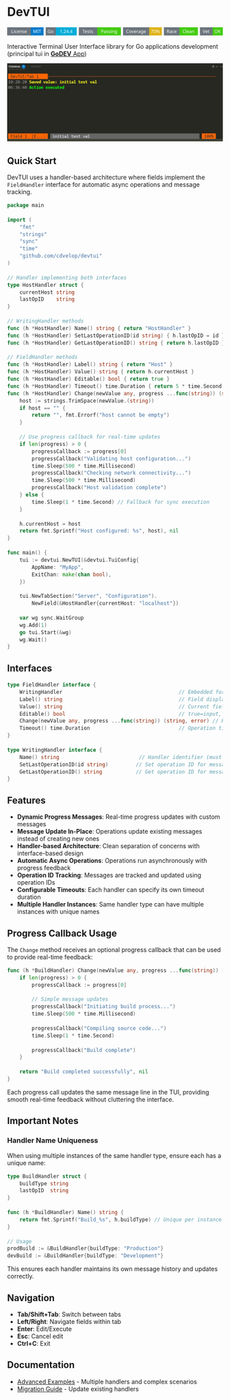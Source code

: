 # DevTUI
<!-- START_SECTION:BADGES_SECTION -->
<a href="docs/img/badges.svg"><img src="docs/img/badges.svg" alt="Project Badges" title="Generated by badges.sh from github.com/cdvelop/devscripts"></a>
<!-- END_SECTION:BADGES_SECTION -->

Interactive Terminal User Interface library for Go applications development (principal tui in [**GoDEV** App](https://github.com/cdvelop/godev))

![devtui](tui.jpg)

## Quick Start

DevTUI uses a handler-based architecture where fields implement the `FieldHandler` interface for automatic async operations and message tracking.

```go
package main

import (
    "fmt"
    "strings"
    "sync"
    "time"
    "github.com/cdvelop/devtui"
)

// Handler implementing both interfaces
type HostHandler struct {
    currentHost string
    lastOpID    string
}

// WritingHandler methods
func (h *HostHandler) Name() string { return "HostHandler" }
func (h *HostHandler) SetLastOperationID(id string) { h.lastOpID = id }
func (h *HostHandler) GetLastOperationID() string { return h.lastOpID }

// FieldHandler methods  
func (h *HostHandler) Label() string { return "Host" }
func (h *HostHandler) Value() string { return h.currentHost }
func (h *HostHandler) Editable() bool { return true }
func (h *HostHandler) Timeout() time.Duration { return 5 * time.Second }
func (h *HostHandler) Change(newValue any, progress ...func(string)) (string, error) {
    host := strings.TrimSpace(newValue.(string))
    if host == "" {
        return "", fmt.Errorf("host cannot be empty")
    }
    
    // Use progress callback for real-time updates
    if len(progress) > 0 {
        progressCallback := progress[0]
        progressCallback("Validating host configuration...")
        time.Sleep(500 * time.Millisecond)
        progressCallback("Checking network connectivity...")
        time.Sleep(500 * time.Millisecond)
        progressCallback("Host validation complete")
    } else {
        time.Sleep(1 * time.Second) // Fallback for sync execution
    }
    
    h.currentHost = host
    return fmt.Sprintf("Host configured: %s", host), nil
}

func main() {
    tui := devtui.NewTUI(&devtui.TuiConfig{
        AppName: "MyApp",
        ExitChan: make(chan bool),
    })
    
    tui.NewTabSection("Server", "Configuration").
        NewField(&HostHandler{currentHost: "localhost"})

    var wg sync.WaitGroup
    wg.Add(1)
    go tui.Start(&wg)
    wg.Wait()
}
```

## Interfaces

```go
type FieldHandler interface {
    WritingHandler                                      // Embedded for message tracking
    Label() string                                      // Field display name
    Value() string                                      // Current field value
    Editable() bool                                     // true=input, false=action
    Change(newValue any, progress ...func(string)) (string, error) // Handle changes with progress
    Timeout() time.Duration                             // Operation timeout
}

type WritingHandler interface {
    Name() string                          // Handler identifier (must be unique)
    SetLastOperationID(id string)         // Set operation ID for message updates
    GetLastOperationID() string           // Get operation ID for message reuse
}
```

## Features

- **Dynamic Progress Messages**: Real-time progress updates with custom messages
- **Message Update In-Place**: Operations update existing messages instead of creating new ones
- **Handler-based Architecture**: Clean separation of concerns with interface-based design
- **Automatic Async Operations**: Operations run asynchronously with progress feedback
- **Operation ID Tracking**: Messages are tracked and updated using operation IDs
- **Configurable Timeouts**: Each handler can specify its own timeout duration
- **Multiple Handler Instances**: Same handler type can have multiple instances with unique names

## Progress Callback Usage

The `Change` method receives an optional progress callback that can be used to provide real-time feedback:

```go
func (h *BuildHandler) Change(newValue any, progress ...func(string)) (string, error) {
    if len(progress) > 0 {
        progressCallback := progress[0]
        
        // Simple message updates
        progressCallback("Initiating build process...")
        time.Sleep(500 * time.Millisecond)
        
        progressCallback("Compiling source code...")
        time.Sleep(1 * time.Second)
        
        progressCallback("Build complete")
    }
    
    return "Build completed successfully", nil
}
```

Each progress call updates the same message line in the TUI, providing smooth real-time feedback without cluttering the interface.

## Important Notes

### Handler Name Uniqueness
When using multiple instances of the same handler type, ensure each has a unique name:

```go
type BuildHandler struct {
    buildType string
    lastOpID  string
}

func (h *BuildHandler) Name() string { 
    return fmt.Sprintf("Build_%s", h.buildType) // Unique per instance
}

// Usage
prodBuild := &BuildHandler{buildType: "Production"}
devBuild := &BuildHandler{buildType: "Development"}
```

This ensures each handler maintains its own message history and updates correctly.

## Navigation
- **Tab/Shift+Tab**: Switch between tabs
- **Left/Right**: Navigate fields within tab  
- **Enter**: Edit/Execute
- **Esc**: Cancel edit
- **Ctrl+C**: Exit

## Documentation
- [Advanced Examples](docs/EXAMPLES.md) - Multiple handlers and complex scenarios
- [Migration Guide](docs/MIGRATION_GUIDE.md) - Update existing handlers
